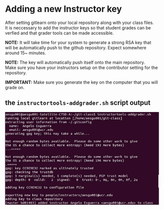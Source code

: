 # Adding a new Instructor key

After setting gitlearn onto your local repository along with your class files.   
It is neccessary to add the instructor keys so that student grades can be verfied and that grader tools can be made accessible.  

**NOTE:**
It will take time for your system to generate a strong RSA key that will be automatically push to the github repository. 
Expect somewhere around 15~ minutes.

**NOTE:**
The key will automatically push itself onto the main repository.  
Make sure you have your instructors setup on the contributor setting for
the repository.

**IMPORTANT:**
Make sure you generate the key on the computer that you will grade on.

## the `instructortools-addgrader.sh` script output
![addgrader.jpg](img/addgrader.jpg)
